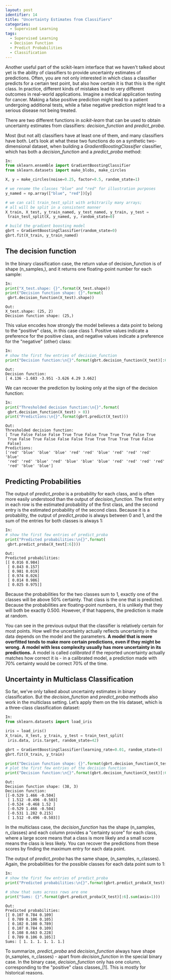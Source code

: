 ```yaml
---
layout: post
identifier: 14
title: "Uncertainty Estimates from Classifiers"
categories:
  - Supervised Learning
tags:
  - Supervised Learning
  - Decision Function
  - Predict Probabilities
  - Classification
---
```


Another useful part of the scikit-learn interface that we haven't talked about yet is the ability of classifiers to provide uncertainty estimates of predictions. Often, you are not only interested in which class a classifier predicts for a certain test point, but also how certain it is that this is the right class. In practice, different kinds of mistakes lead to very different outcomes in real-world applications. Imagine a medical application testing for cancer. Making a false positive prediction might lead to a patient undergoing additional tests, while a false negative prediction might lead to a serious disease not being treated.

There are two different functions in *scikit-learn* that can be used to obtain uncertainty estimates from classifiers: *decision_function* and *predict_proba*.

Most (but not all) classifiers have at least one of them, and many classifiers have both. Let’s look at what these two functions do on a synthetic two-dimensional dataset, when building a *GradientBoostingClassifier* classifier, which has both a *decision_function* and a *predict_proba* method:

```python   
In:
from sklearn.ensemble import GradientBoostingClassifier
from sklearn.datasets import make_blobs, make_circles

X, y = make_circles(noise=0.25, factor=0.5, random_state=1)

# we rename the classes "blue" and "red" for illustration purposes
y_named = np.array(["blue", "red"])[y]

# we can call train_test_split with arbitrarily many arrays;
# all will be split in a consistent manner
X_train, X_test, y_train_named, y_test_named, y_train, y_test =
 train_test_split(X, y_named, y, random_state=0)

# build the gradient boosting model
gbrt = GradientBoostingClassifier(random_state=0)
gbrt.fit(X_train, y_train_named)
``` 

## The decision function

In the binary classification case, the return value of decision_function is of shape (n_samples,), and it returns one floating-point number for each sample:

```python   
In:
print("X_test.shape: {}".format(X_test.shape))
print("Decision function shape: {}".format(
 gbrt.decision_function(X_test).shape))
```

```text
Out:
X_test.shape: (25, 2)
Decision function shape: (25,)
```

This value encodes how strongly the model believes a data point to belong to the "positive" class, in this case class 1. Positive values indicate a preference for the positive class, and negative values indicate a preference for the "negative" (other) class:

```python   
In:
# show the first few entries of decision_function
print("Decision function:\n{}".format(gbrt.decision_function(X_test)[:6]))
```

```text
Out:
Decision function:
[ 4.136 -1.683 -3.951 -3.626 4.29 3.662]
```

We can recover the prediction by looking only at the sign of the decision function:

```python   
In:
print("Thresholded decision function:\n{}".format(
 gbrt.decision_function(X_test) > 0))
print("Predictions:\n{}".format(gbrt.predict(X_test)))
```

```text
Out:
Thresholded decision function:
[ True False False False True True False True True True False True
 True False True False False False True True True True True False
 False]
Predictions:
['red' 'blue' 'blue' 'blue' 'red' 'red' 'blue' 'red' 'red' 'red' 'blue'
 'red' 'red' 'blue' 'red' 'blue' 'blue' 'blue' 'red' 'red' 'red' 'red'
 'red' 'blue' 'blue']
```

## Predicting Probabilities

The output of *predict_proba* is a probability for each class, and is often more easily understood than the output of *decision_function*. The first entry in each row is the estimated probability of the first class, and the second entry is the estimated probability of the second class. Because it is a probability, the output of *predict_proba* is always between 0 and 1, and the sum of the entries for both classes is always 1:

```python   
In:
# show the first few entries of predict_proba
print("Predicted probabilities:\n{}".format(
 gbrt.predict_proba(X_test[:6])))
```

```text
Out:
Predicted probabilities:
[[ 0.016 0.984]
 [ 0.843 0.157]
 [ 0.981 0.019]
 [ 0.974 0.026]
 [ 0.014 0.986]
 [ 0.025 0.975]]
```

Because the probabilities for the two classes sum to 1, exactly one of the classes will be above 50% certainty. That class is the one that is predicted. Because the probabilities are floating-point numbers, it is unlikely that they will both be exactly 0.500. However, if that happens, the prediction is made at random.

You can see in the previous output that the classifier is relatively certain for most points. How well the uncertainty actually reflects uncertainty in the data depends on the model and the parameters. **A model that is more overfitted tends to make more certain predictions, even if they might be wrong.** **A model with less complexity usually has more uncertainty in its predictions.** A model is called *calibrated* if the reported uncertainty actually matches how correct it is - in a calibrated model, a prediction made with 70% certainty would be correct 70% of the time.

## Uncertainty in Multiclass Classification

So far, we’ve only talked about uncertainty estimates in binary classification. But the *decision_function* and *predict_proba* methods also work in the multiclass setting. Let’s apply them on the Iris dataset, which is a three-class classification dataset:

```python   
In:
from sklearn.datasets import load_iris

iris = load_iris()
X_train, X_test, y_train, y_test = train_test_split(
 iris.data, iris.target, random_state=42)

gbrt = GradientBoostingClassifier(learning_rate=0.01, random_state=0)
gbrt.fit(X_train, y_train)

print("Decision function shape: {}".format(gbrt.decision_function(X_test).shape))
# plot the first few entries of the decision function
print("Decision function:\n{}".format(gbrt.decision_function(X_test)[:6, :]))
```

```text
Out:
Decision function shape: (38, 3)
Decision function:
[[-0.529 1.466 -0.504]
 [ 1.512 -0.496 -0.503]
 [-0.524 -0.468 1.52 ]
 [-0.529 1.466 -0.504]
 [-0.531 1.282 0.215]
 [ 1.512 -0.496 -0.503]]
```

In the multiclass case, the *decision_function* has the shape (n_samples, n_classes) and each column provides a "certainty score" for each class, where a large score means that a class is more likely and a small score means the class is less likely. You can recover the predictions from these scores by finding the maximum entry for each data point.

The output of *predict_proba* has the same shape, (n_samples, n_classes). Again, the probabilities for the possible classes for each data point sum to 1:

```python   
In:
# show the first few entries of predict_proba
print("Predicted probabilities:\n{}".format(gbrt.predict_proba(X_test)[:6]))

# show that sums across rows are one
print("Sums: {}".format(gbrt.predict_proba(X_test)[:6].sum(axis=1)))
```

```text
Out:
Predicted probabilities:
[[ 0.107 0.784 0.109]
 [ 0.789 0.106 0.105]
 [ 0.102 0.108 0.789]
 [ 0.107 0.784 0.109]
 [ 0.108 0.663 0.228]
 [ 0.789 0.106 0.105]]
Sums: [ 1. 1. 1. 1. 1. 1.]
```

To summarize, *predict_proba* and *decision_function* always have shape (n_samples, n_classes) - apart from *decision_function* in the special binary case. In the binary case, *decision_function* only has one column, corresponding to the "positive" class classes_[1]. This is mostly for historical reasons.